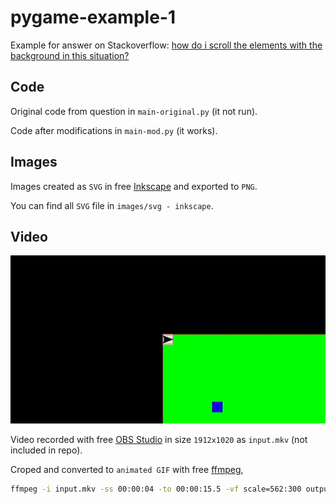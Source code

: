 # pygame-example-1

Example for answer on Stackoverflow: [how do i scroll the elements with the background in this situation?](https://stackoverflow.com/questions/65652632/how-do-i-scroll-the-elements-with-the-background-in-this-situation)

## Code

Original code from question in `main-original.py` (it not run). 

Code after modifications in `main-mod.py` (it works).

## Images

Images created as `SVG` in free [Inkscape](https://inkscape.org/) and exported to `PNG`. 

You can find all `SVG` file in `images/svg - inkscape`.

## Video

![1](https://github.com/furas/pygame-example-1/blob/main/output.gif)

Video recorded with free [OBS Studio](https://obsproject.com/) in size `1912x1020` as `input.mkv` (not included in repo). 

Croped and converted to `animated GIF` with free [ffmpeg](https://ffmpeg.org/),

```bash
ffmpeg -i input.mkv -ss 00:00:04 -to 00:00:15.5 -vf scale=562:300 output.gif
```    
